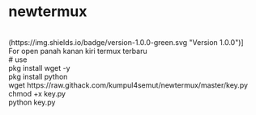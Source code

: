 # newtermux
<br>
(https://img.shields.io/badge/version-1.0.0-green.svg "Version 1.0.0")]
<br>
For open panah kanan kiri termux terbaru
<br>
# use 
<br>
pkg install wget -y
<br>
pkg install python
<br>
wget https://raw.githack.com/kumpul4semut/newtermux/master/key.py
<br>
chmod +x key.py
<br>
python key.py
